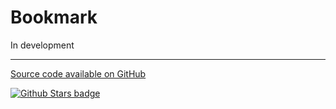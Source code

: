 # Bookmark

In development

---

[Source code available on GitHub](https://github.com/Aimarekin/Aimarekins-Spicetify-Extensions/tree/main/bookmark)

[![Github Stars badge](https://img.shields.io/github/stars/Aimarekin/Aimarekins-Spicetify-Extensions?logo=github&style=social)](https://github.com/Aimarekin/Aimarekins-Spicetify-Extensions)